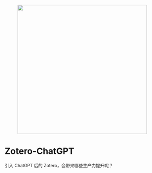 <p align="center">
  <img src="https://figurebed-iseex.oss-cn-hangzhou.aliyuncs.com/202303051235700.png" width=420 />
</p>

# Zotero-ChatGPT

引入 ChatGPT 后的 Zotero，会带来哪些生产力提升呢？
